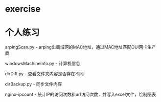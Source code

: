 # exercise
# 个人练习

arpingScan.py - arping出局域网的MAC地址，通过MAC地址匹配OUI网卡生产商

windowsMachineInfo.py - 计算机信息

dirDiff.py - 查看文件夹内容是否存在不同

dirBackup.py - 同步文件内容

nginx-ipcount - 统计IP的访问次数和url访问次数，并写入excel文件，绘制图表

